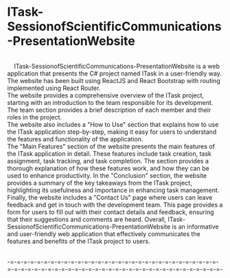 # ITask-SessionofScientificCommunications-PresentationWebsite

<div style="display: flex; flex-direction: column;">
  <img src="https://i.ibb.co/SfYL8j2/e23dd61f0beb771a546360c740b5a127.png" alt="" />
  <img src="https://i.ibb.co/56Ky4Dr/c2d7d875913baa280f7e26e5dd85efc7.png" alt="" />
  <img src="https://i.ibb.co/K6RCQgF/61134383abe849110aa0d2dcd37e268f-1.png" alt="" />
  <img src="https://i.ibb.co/fQRGrWB/200f68bd922ff85af12c2a0ad09a9206.png" alt="" />
  <img src="https://i.ibb.co/2jg9g0f/f69771f016e9e14e3413cf7ae715a481.png" alt="" />
  <img src="https://i.ibb.co/8dqfFmL/f603aa85693decc846364890f06445ce.png" alt="" />
  <img src="https://i.ibb.co/fMgQdRz/bb24f6715569d582301520ecb5e72bd8.png" alt="" />
</div>
<p style="text-indent: 1rem">
ITask-SessionofScientificCommunications-PresentationWebsite is a web application that presents the C# project named ITask in a user-friendly way. The website has been built using ReactJS and React Bootstrap with routing implemented using React Router.<br />
The website provides a comprehensive overview of the ITask project, starting with an introduction to the team responsible for its development. The team section provides a brief description of each member and their roles in the project.<br />
The website also includes a "How to Use" section that explains how to use the ITask application step-by-step, making it easy for users to understand the features and functionality of the application.<br />
The "Main Features" section of the website presents the main features of the ITask application in detail. These features include task creation, task assignment, task tracking, and task completion. The section provides a thorough explanation of how these features work, and how they can be used to enhance productivity.
In the "Conclusion" section, the website provides a summary of the key takeaways from the ITask project, highlighting its usefulness and importance in enhancing task management.<br />
Finally, the website includes a "Contact Us" page where users can leave feedback and get in touch with the development team. This page provides a form for users to fill out with their contact details and feedback, ensuring that their suggestions and comments are heard.
Overall, ITask-SessionofScientificCommunications-PresentationWebsite is an informative and user-friendly web application that effectively communicates the features and benefits of the ITask project to users.<br /><br />
</p>
-=-=-=-=-=-=-=-=-=-=-=-=-=-=-=-=-=-=-=-=-=-=-=-=-=-=-=-=-=-=-=-=-=-=-=-=-=-=-=-=-=-=-=-=-=-=-=-=-=-=-=-=-=-=-=-=-=-=-=-=-=-=-=-
